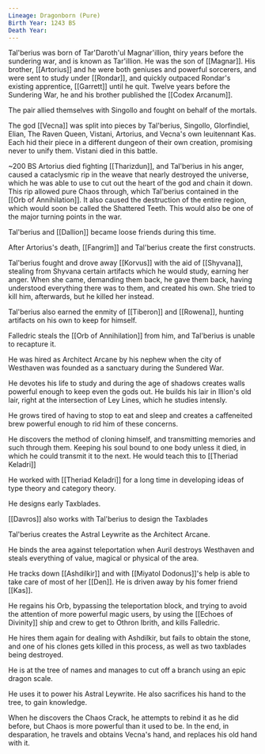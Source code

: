 ```yaml
---
Lineage: Dragonborn (Pure)
Birth Year: 1243 BS
Death Year:
---
```


Tal'berius was born of Tar'Daroth'ul Magnar'illion, thiry years before the sundering war, and is known as Tar'illion. He was the son of [[Magnar]]. His brother, [[Artorius]] and he were both geniuses and powerful sorcerers, and were sent to study under [[Rondar]], and quickly outpaced Rondar's existing apprentice, [[Garrett]] until he quit. Twelve years before the Sundering War, he and his brother published the [[Codex Arcanum]].

The pair allied themselves with Singollo and fought on behalf of the mortals. 

The god [[Vecna]] was split into pieces by Tal'berius, Singollo, Glorfindiel, Elian, The Raven Queen, Vistani, Artorius, and Vecna's own leuitennant Kas.  Each hid their piece in a different dungeon of their own creation, promising never to unify them. Vistani died in this battle.

~200 BS Artorius died fighting [[Tharizdun]], and Tal'berius in his anger, caused a cataclysmic rip in the weave that nearly destroyed the universe, which he was able to use to cut out the heart of the god and chain it down. This rip allowed pure Chaos through, which Tal'berius contained in the [[Orb of Annihilation]]. It also caused the destruction of the entire region, which would soon be called the Shattered Teeth. This would also be one of the major turning points in the war.

Tal'berius and [[Dallion]] became loose friends during this time.

After Artorius's death, [[Fangrim]] and Tal'berius create the first constructs.

Tal'berius fought and drove away [[Korvus]] with the aid of [[Shyvana]], stealing from Shyvana certain artifacts which he would study, earning her anger. When she came, demanding them back, he gave them back, having understood everything there was to them, and created his own. She tried to kill him, afterwards, but he killed her instead.

Tal'berius also earned the enmity of [[Tiberon]] and [[Rowena]], hunting artifacts on his own to keep for himself.

Falledric steals the [[Orb of Annihilation]] from him, and Tal'berius is unable to recapture it.

He was hired as Architect Arcane by his nephew when the city of Westhaven was founded as a sanctuary during the Sundered War.

He devotes his life to study and during the age of shadows creates walls powerful enough to keep even the gods out. He builds his lair in Illion's old lair, right at the intersection of Ley Lines, which he studies intensly.

He grows tired of having to stop to eat and sleep and creates a caffeneited brew powerful enough to rid him of these concerns.

He discovers the method of cloning himself, and transmitting memories and such through them. Keeping his soul bound to one body unless it died, in which he could transmit it to the next. He would teach this to [[Theriad Keladri]]

He worked with [[Theriad Keladri]] for a long time in developing ideas of type theory and category theory. 

He designs early Taxblades.

[[Davros]] also works with Tal'berius to design the Taxblades

Tal'berius creates the Astral Leywrite as the Architect Arcane.

He binds the area against teleportation when Auril destroys Westhaven and steals everything of value, magical or physical of the area.

He tracks down [[Ashdilkir]] and with [[Miyatol Dodonus]]'s help is able to take care of most of her [[Den]]. He is driven away by his fomer friend [[Kas]]. 

He regains his Orb, bypassing the teleportation block, and trying to avoid the attention of more powerful magic users, by using the [[Echoes of Divinity]] ship and crew to get to Othron Ibrith, and kills Falledric.

He hires them again for dealing with Ashdilkir, but fails to obtain the stone, and one of his clones gets killed in this process, as well as two taxblades being destroyed.

He is at the tree of names and manages to cut off a branch using an epic dragon scale.

He uses it to power his Astral Leywrite. He also sacrifices his hand to the tree, to gain knowledge.

When he discovers the Chaos Crack, he attempts to rebind it as he did before, but Chaos is more powerful than it used to be. In the end, in desparation, he travels and obtains Vecna's hand, and replaces his old hand with it.